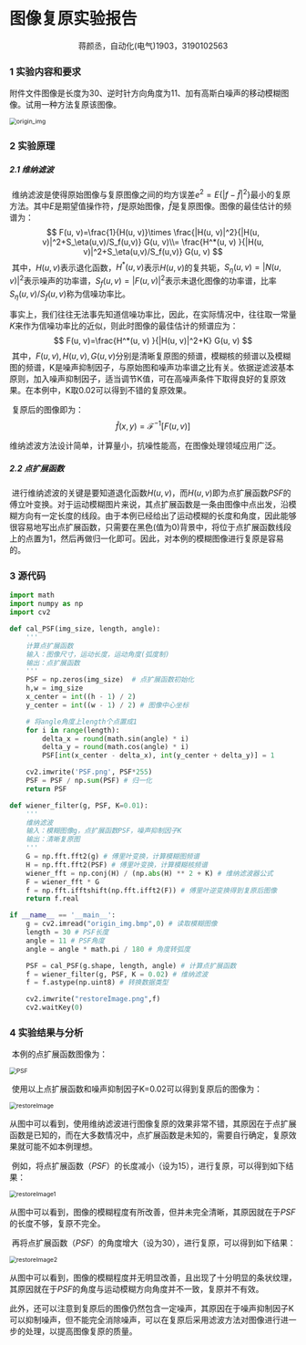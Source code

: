 

# 图像复原实验报告

<center>蒋颜丞，自动化(电气)1903，3190102563  </center>

### 1 实验内容和要求

​		附件文件图像是长度为30、逆时针方向角度为11、加有高斯白噪声的移动模糊图像。试用一种方法复原该图像。

<img src="D:\浙江大学\课程\2022春夏课程\数字图像处理与机器视觉\CVprojects\Project7\report\origin_img-16525263576251.bmp" alt="origin_img" style="zoom:75%;" />



### 2 实验原理

##### 2.1 维纳滤波

​		维纳滤波是使得原始图像与复原图像之间的均方误差$e^2=E\{|f-\hat{f}|^2\}$最小的复原方法。其中$E$是期望值操作符，$f$是原始图像，$\hat{f}$是复原图像。图像的最佳估计的频谱为：
$$
F(u, v)=\frac{1}{H(u, v)}\times \frac{|H(u, v)|^2}{|H(u, v)|^2+S_\eta(u,v)/S_f(u,v)} G(u, v)\\=   \frac{H^*(u, v) }{|H(u, v)|^2+S_\eta(u,v)/S_f(u,v)} G(u, v)
$$
​		其中，$H(u,v)$表示退化函数，$H^*(u, v)$表示$H(u,v)$的复共轭，$S_\eta(u,v)=|N(u,v)|^2$表示噪声的功率谱，$S_f(u,v)=|F(u,v)|^2$表示未退化图像的功率谱，比率$S_\eta(u,v)/S_f(u,v)$称为信噪功率比。

​		事实上，我们往往无法事先知道信噪功率比，因此，在实际情况中，往往取一常量$K$来作为信噪功率比的近似，则此时图像的最佳估计的频谱应为：
$$
F(u, v)=\frac{H^*(u, v) }{|H(u, v)|^2+K} G(u, v)
$$
​		其中，$F(u,v), H(u,v),G(u,v)$分别是清晰复原图的频谱，模糊核的频谱以及模糊图的频谱，K是噪声抑制因子，与原始图和噪声功率谱之比有关。依据逆滤波基本原则，加入噪声抑制因子，适当调节K值，可在高噪声条件下取得良好的复原效果。在本例中，K取0.02可以得到不错的复原效果。

​		复原后的图像即为：
$$
\hat{f}(x, y)=\mathcal{F}^{-1}[F(u,v)]
$$

​		维纳滤波方法设计简单，计算量小，抗噪性能高，在图像处理领域应用广泛。



##### 2.2 点扩展函数

​		进行维纳滤波的关键是要知道退化函数$H(u,v)$，而$H(u,v)$即为点扩展函数$PSF$的傅立叶变换。对于运动模糊图片来说，其点扩展函数是一条由图像中点出发，沿模糊方向有一定长度的线段。由于本例已经给出了运动模糊的长度和角度，因此能够很容易地写出点扩展函数，只需要在黑色(值为0)背景中，将位于点扩展函数线段上的点置为1，然后再做归一化即可。因此，对本例的模糊图像进行复原是容易的。



### 3 源代码

```python
import math
import numpy as np
import cv2

def cal_PSF(img_size, length, angle):
    '''
    计算点扩展函数
    输入：图像尺寸，运动长度，运动角度(弧度制)
    输出：点扩展函数
    '''
    PSF = np.zeros(img_size)  # 点扩展函数初始化
    h,w = img_size
    x_center = int((h - 1) / 2)
    y_center = int((w - 1) / 2) # 图像中心坐标

    # 将angle角度上length个点置成1
    for i in range(length):
        delta_x = round(math.sin(angle) * i)
        delta_y = round(math.cos(angle) * i)
        PSF[int(x_center - delta_x), int(y_center + delta_y)] = 1

    cv2.imwrite('PSF.png', PSF*255)
    PSF = PSF / np.sum(PSF) # 归一化
    return PSF

def wiener_filter(g, PSF, K=0.01):
    '''
    维纳滤波
    输入：模糊图像g，点扩展函数PSF，噪声抑制因子K
    输出：清晰复原图
    '''
    G = np.fft.fft2(g) # 傅里叶变换，计算模糊图频谱
    H = np.fft.fft2(PSF) # 傅里叶变换，计算模糊核频谱
    wiener_fft = np.conj(H) / (np.abs(H) ** 2 + K) # 维纳滤波器公式
    F = wiener_fft * G
    f = np.fft.ifftshift(np.fft.ifft2(F)) # 傅里叶逆变换得到复原后图像
    return f.real

if __name__ == '__main__':
    g = cv2.imread("origin_img.bmp",0) # 读取模糊图像
    length = 30 # PSF长度
    angle = 11 # PSF角度
    angle = angle * math.pi / 180 # 角度转弧度

    PSF = cal_PSF(g.shape, length, angle) # 计算点扩展函数
    f = wiener_filter(g, PSF, K = 0.02) # 维纳滤波
    f = f.astype(np.uint8) # 转换数据类型

    cv2.imwrite("restoreImage.png",f)
    cv2.waitKey(0)
```



### 4 实验结果与分析

​		本例的点扩展函数图像为：

<img src="D:\浙江大学\课程\2022春夏课程\数字图像处理与机器视觉\CVprojects\Project7\report\PSF.png" alt="PSF" style="zoom:75%;" />

​		使用以上点扩展函数和噪声抑制因子K=0.02可以得到复原后的图像为：

<img src="D:\浙江大学\课程\2022春夏课程\数字图像处理与机器视觉\CVprojects\Project7\report\restoreImage.png" alt="restoreImage" style="zoom:75%;" />

​		从图中可以看到，使用维纳滤波进行图像复原的效果非常不错，其原因在于点扩展函数是已知的，而在大多数情况中，点扩展函数是未知的，需要自行确定，复原效果就可能不如本例理想。

​		例如，将点扩展函数（$PSF$）的长度减小（设为15），进行复原，可以得到如下结果：

<img src="D:\浙江大学\课程\2022春夏课程\数字图像处理与机器视觉\CVprojects\Project7\report\restoreImage1.png" alt="restoreImage1" style="zoom:75%;" />

​		从图中可以看到，图像的模糊程度有所改善，但并未完全清晰，其原因就在于$PSF$的长度不够，复原不完全。

​		再将点扩展函数（$PSF$）的角度增大（设为30），进行复原，可以得到如下结果：

<img src="D:\浙江大学\课程\2022春夏课程\数字图像处理与机器视觉\CVprojects\Project7\report\restoreImage2.png" alt="restoreImage2" style="zoom:75%;" />

​		从图中可以看到，图像的模糊程度并无明显改善，且出现了十分明显的条状纹理，其原因就在于$PSF$的角度与运动模糊方向角度并不一致，复原并不有效。

​		此外，还可以注意到复原后的图像仍然包含一定噪声，其原因在于噪声抑制因子K可以抑制噪声，但不能完全消除噪声，可以在复原后采用滤波方法对图像进行进一步的处理，以提高图像复原的质量。



